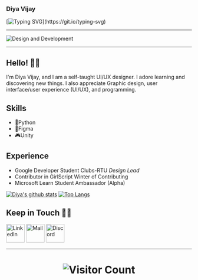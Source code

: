 ### Diya Vijay
[![Typing SVG](https://readme-typing-svg.herokuapp.com/?lines=Welcome+to+my+profile...;Glad+to+see+you+here!)](https://git.io/typing-svg)
<hr>

![Design and Development](https://github.com/DiyaVj/DiyaVj/blob/main/Banner2.gif)
<hr>

## Hello! 👋🏻

I'm Diya Vijay, and I am a self-taught UI/UX designer. I adore learning and discovering new things. I also appreciate Graphic design, user interface/user experience (UI/UX), and programming.

## Skills

* 🐍Python
* 📱Figma
* 🎮Unity

## Experience

* Google Developer Student Clubs-RTU *Design Lead*
* Contributor in GirlScript Winter of Contributing
* Microsoft Learn Student Ambassador (Alpha)


[![Diya's github stats](https://github-readme-stats.vercel.app/api?username=DiyaVj)](https://github.com/DiyaVj/github-readme-stats) [![Top Langs](https://github-readme-stats.vercel.app/api/top-langs/?username=DiyaVj)](https://github.com/anuraghazra/github-readme-stats) 


## Keep in Touch 🤝🏻
 
[<img width="50" alt="LinkedIn" src="https://user-images.githubusercontent.com/87236107/152986425-5a1a09d6-53bc-4221-8f93-afc2bb0ba8cb.png">](https://www.linkedin.com/in/diya-vijay-3a8440204/) [<img width="50" alt="Mail" src="https://user-images.githubusercontent.com/87236107/152987170-30440cb9-32f5-4404-8616-684c401277f3.png">](mailto:diyavijay2371@gmail.com) [<img width="50" alt="Discord" src="https://user-images.githubusercontent.com/87236107/152987901-bdbb67e4-802b-4ea1-90de-ccea0ec5a9f8.png">](https://discord.com/channels/Diya%20Vijay#8050)

<hr>

<h1 align="center">
  
![Visitor Count](https://profile-counter.glitch.me/{DiyaVj}/count.svg)
  
</h1>
